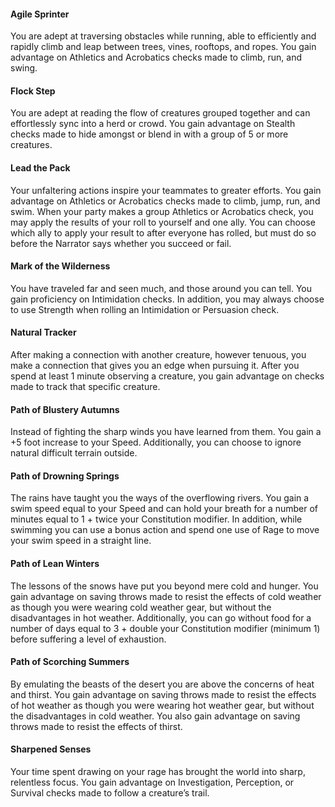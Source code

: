 #### Agile Sprinter
You are adept at traversing obstacles while running, able to efficiently and rapidly climb and leap between trees, vines, rooftops, and ropes. You gain advantage on Athletics and Acrobatics checks made to climb, run, and swing.

#### Flock Step
You are adept at reading the flow of creatures grouped together and can effortlessly sync into a herd or crowd. You gain advantage on Stealth checks made to hide amongst or blend in with a group of 5 or more creatures.

#### Lead the Pack
Your unfaltering actions inspire your teammates to greater efforts. You gain advantage on Athletics or Acrobatics checks made to climb, jump, run, and swim. When your party makes a group Athletics or Acrobatics check, you may apply the results of your roll to yourself and one ally. You can choose which ally to apply your result to after everyone has rolled, but must do so before the Narrator says whether you succeed or fail.

#### Mark of the Wilderness
You have traveled far and seen much, and those around you can tell. You gain proficiency on Intimidation checks. In addition, you may always choose to use Strength when rolling an Intimidation or Persuasion check.

#### Natural Tracker
After making a connection with another creature, however tenuous, you make a connection that gives you an edge when pursuing it. After you spend at least 1 minute observing a creature, you gain advantage on checks made to track that specific creature.

#### Path of Blustery Autumns
Instead of fighting the sharp winds you have learned from them. You gain a +5 foot increase to your Speed. Additionally, you can choose to ignore natural difficult terrain outside.

#### Path of Drowning Springs
The rains have taught you the ways of the overflowing rivers. You gain a swim speed equal to your Speed and can hold your breath for a number of minutes equal to 1 + twice your Constitution modifier. In addition, while swimming you can use a bonus action and spend one use of Rage to move your swim speed in a straight line.

#### Path of Lean Winters
The lessons of the snows have put you beyond mere cold and hunger. You gain advantage on saving throws made to resist the effects of cold weather as though you were wearing cold weather gear, but without the disadvantages in hot weather. Additionally, you can go without food for a number of days equal to 3 + double your Constitution modifier (minimum 1) before suffering a level of exhaustion.

#### Path of Scorching Summers
By emulating the beasts of the desert you are above the concerns of heat and thirst. You gain advantage on saving throws made to resist the effects of hot weather as though you were wearing hot weather gear, but without the disadvantages in cold weather. You also gain advantage on saving throws made to resist the effects of thirst.

#### Sharpened Senses
Your time spent drawing on your rage has brought the world into sharp, relentless focus. You gain advantage on Investigation, Perception, or Survival checks made to follow a creature’s trail.